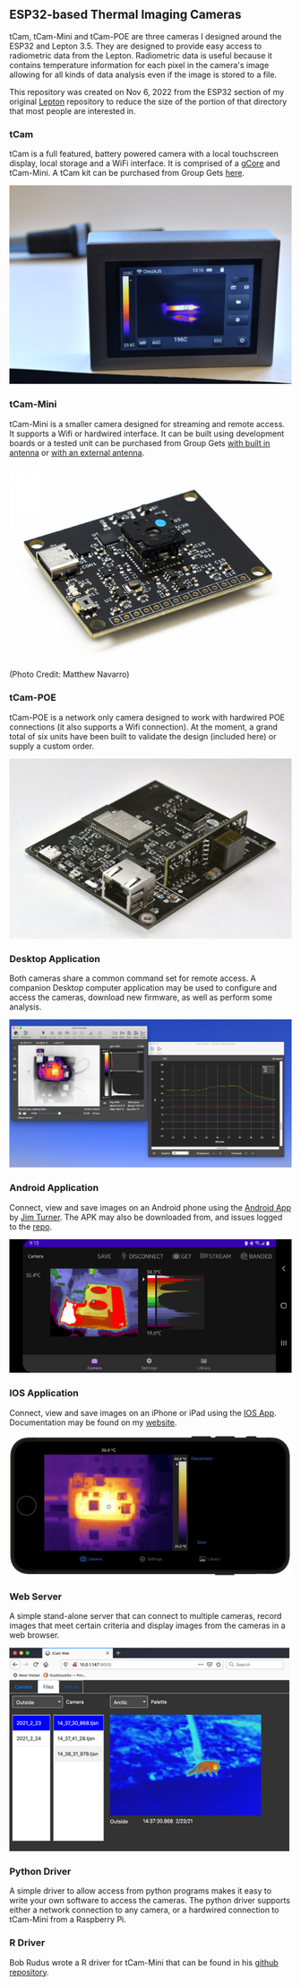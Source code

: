 ## ESP32-based Thermal Imaging Cameras
tCam, tCam-Mini and tCam-POE are three cameras I designed around the ESP32 and Lepton 3.5.  They are designed to provide easy access to radiometric data from the Lepton.  Radiometric data is useful because it contains temperature information for each pixel in the camera's image allowing for all kinds of data analysis even if the image is stored to a file.

This repository was created on Nov 6, 2022 from the ESP32 section of my original [Lepton](https://github.com/danjulio/lepton) repository to reduce the size of the portion of that directory that most people are interested in.

### tCam
tCam is a full featured, battery powered camera with a local touchscreen display, local storage and a WiFi interface.  It is comprised of a [gCore]() and tCam-Mini.  A tCam kit can be purchased from Group Gets [here](https://store.groupgets.com/products/tcam-kit).

![tCam](tCam/pictures/tcam_iron.png)

### tCam-Mini
tCam-Mini is a smaller camera designed for streaming and remote access.  It supports a Wifi or hardwired interface.  It can be built using development boards or a tested unit can be purchased from Group Gets [with built in antenna](https://store.groupgets.com/products/tcam-mini-rev4-wireless-streaming-thermal-camera-board) or [with an external antenna](https://store.groupgets.com/products/tcam-mini-rev4-external-antenna-wireless-streaming-thermal-camera-board).

![tCam-Mini](pictures/tcam_mini.png)
(Photo Credit: Matthew Navarro)

### tCam-POE
tCam-POE is a network only camera designed to work with hardwired POE connections (it also supports a Wifi connection).  At the moment, a grand total of six units have been built to validate the design (included here) or supply a custom order.

![tCam-POE](pictures/tcam_poe_side.png)


### Desktop Application
Both cameras share a common command set for remote access.  A companion Desktop computer application may be used to configure and access the cameras, download new firmware, as well as perform some analysis.

![Desktop Application](pictures/app_on_desktop.png)

### Android Application
Connect, view and save images on an Android phone using the [Android App](https://play.google.com/store/apps/details?id=com.darcangel.tcamViewer) by [Jim Turner](https://darcangelsoftware.com/).  The APK may also be downloaded from, and issues logged to the [repo](https://github.com/yaturner/tcamViewer).

![Android App](pictures/android_app.png)

### IOS Application
Connect, view and save images on an iPhone or iPad using the [IOS App](https://apps.apple.com/us/app/tcamview/id1610451813).  Documentation may be found on my [website](https://danjuliodesigns.com/products/tcam_app.html).

![IOS App](pictures/ios_app.png)

### Web Server
A simple stand-alone server that can connect to multiple cameras, record images that meet certain criteria and display images from the cameras in a web browser.

![Web Application](pictures/tcam_web.png)

### Python Driver
A simple driver to allow access from python programs makes it easy to write your own software to access the cameras.  The python driver supports either a network connection to any camera, or a hardwired connection to tCam-Mini from a Raspberry Pi.

### R Driver
Bob Rudus wrote a R driver for tCam-Mini that can be found in his [github repository](https://github.com/hrbrmstr/tcam).
